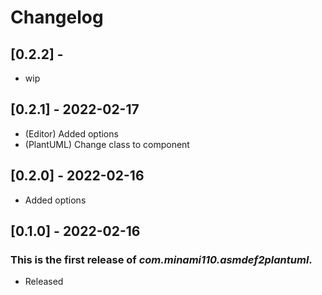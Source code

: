 # Changelog

## [0.2.2] -

- wip

## [0.2.1] - 2022-02-17

- (Editor) Added options
- (PlantUML) Change class to component

## [0.2.0] - 2022-02-16

- Added options

## [0.1.0] - 2022-02-16

### This is the first release of _com.minami110.asmdef2plantuml_.

- Released
